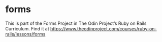 # forms 
This is part of the Forms Project in The Odin Project’s Ruby on Rails Curriculum. Find it at 
https://www.theodinproject.com/courses/ruby-on-rails/lessons/forms


